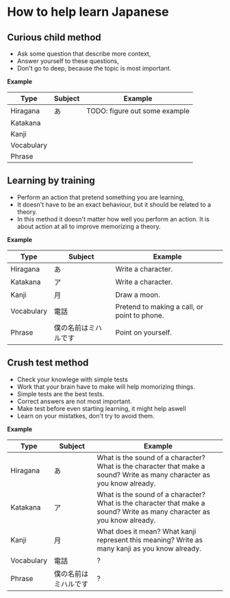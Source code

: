 # How to help learn Japanese

## Curious child method

- Ask some question that describe more context,
- Answer yourself to these questions,
- Don't go to deep, because the topic is most important.

**Example**

| Type       | Subject | Example     |
| ---------- | ------- | ----------- | 
| Hiragana   | あ      | TODO: figure out some example |
| Katakana   |||
| Kanji      |||
| Vocabulary |||
| Phrase     |||

## Learning by training

- Perform an action that pretend something you are learning,
- It doesn't have to be an exact behaviour, but it should be related to a theory.
- In this method it doesn't matter how well you perform an action. 
It is about action at all to improve memorizing a theory.

**Example**

| Type       | Subject | Example     |
| ---------- | ------- | ----------- | 
| Hiragana   | あ      | Write a character. |
| Katakana   | ア      | Write a character. |
| Kanji      | 月      | Draw a moon. |
| Vocabulary | 電話     | Pretend to making a call, or point to phone. |
| Phrase     | 僕の名前はミハルです | Point on yourself. |

## Crush test method

- Check your knowlege with simple tests
- Work that your brain have to make will help momorizing things.
- Simple tests are the best tests.
- Correct answers are not most important.
- Make test before even starting learning, it might help aswell
- Learn on your mistatkes, don't try to avoid them.

**Example**

| Type       | Subject | Example     |
| ---------- | ------- | ----------- | 
| Hiragana   | あ      | What is the sound of a character? What is the character that make a sound? Write as many character as you know already. |
| Katakana   | ア      | What is the sound of a character? What is the character that make a sound? Write as many character as you know already. |
| Kanji      | 月      | What does it mean? What kanji represent this meaning? Write as many kanji as you know already. |
| Vocabulary | 電話     | ? |
| Phrase     | 僕の名前はミハルです | ? |
